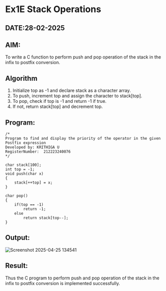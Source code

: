 # Ex1E Stack Operations
## DATE:28-02-2025
## AIM:
To write a C function to perform push and pop operation of the stack in the infix to postfix conversion.

## Algorithm
1. Initialize top as -1 and declare stack as a character array. 
2. To push, increment top and assign the character to stack[top]. 
3. To pop, check if top is -1 and return -1 if true. 
4. If not, return stack[top] and decrement top.

## Program:
```
/*
Program to find and display the priority of the operator in the given Postfix expression
Developed by: KRITHIGA U
RegisterNumber:  212223240076
*/
 
char stack[100]; 
int top = -1; 
void push(char x) 
{ 
    stack[++top] = x; 
} 
 
char pop() 
{ 
    if(top == -1) 
        return -1; 
    else 
        return stack[top--]; 
} 
```

## Output:

![Screenshot 2025-04-25 134541](https://github.com/user-attachments/assets/1d88a66b-d2cc-4d15-a6df-b99df7298cc6)

## Result:
Thus the C program to perform push and pop operation of the stack in the infix to postfix conversion is implemented successfully.
